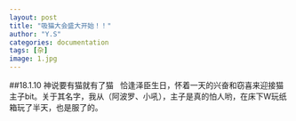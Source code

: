 ```yaml
---
layout: post
title: "吸猫大会盛大开始！！"
author: "Y.S"
categories: documentation
tags: [杂]
image: 1.jpg
---
```


##18.1.10 神说要有猫就有了猫
&nbsp; 恰逢泽臣生日，怀着一天的兴奋和窃喜来迎接猫主子bit。关于其名字，我从（阿波罗、小吼），主子是真的怕人哟，在床下W玩纸箱玩了半天，也是服了的。
